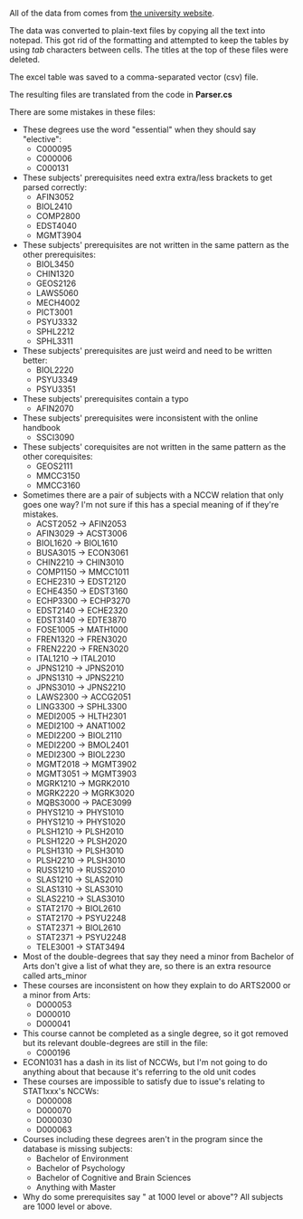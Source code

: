 All of the data from comes from [the university website](http://reports.handbook.mq.edu.au/internal/index_2020.php).

The data was converted to plain-text files by copying all the text into notepad. This got rid of the formatting and attempted to keep the tables by using *tab* characters between cells. 
The titles at the top of these files were deleted.

The excel table was saved to a comma-separated vector (csv) file.

The resulting files are translated from the code in **Parser.cs**

There are some mistakes in these files:

* These degrees use the word "essential" when they should say "elective":
    * C000095
    * C000006
    * C000131
* These subjects' prerequisites need extra extra/less brackets to get parsed correctly:
    * AFIN3052
	* BIOL2410
    * COMP2800
	* EDST4040
    * MGMT3904
* These subjects' prerequisites are not written in the same pattern as the other prerequisites:
    * BIOL3450
	* CHIN1320
	* GEOS2126
    * LAWS5060
	* MECH4002
	* PICT3001
	* PSYU3332
    * SPHL2212
    * SPHL3311
* These subjects' prerequisites are just weird and need to be written better:
    * BIOL2220
    * PSYU3349
    * PSYU3351
* These subjects' prerequisites contain a typo
	* AFIN2070
* These subjects' prerequisites were inconsistent with the online handbook
	* SSCI3090
* These subjects' corequisites are not written in the same pattern as the other corequisites:
	* GEOS2111
	* MMCC3150
	* MMCC3160
* Sometimes there are a pair of subjects with a NCCW relation that only goes one way? I'm not sure if this has a special meaning of if they're mistakes.
    * ACST2052 -> AFIN2053
    * AFIN3029 -> ACST3006
    * BIOL1620 -> BIOL1610
    * BUSA3015 -> ECON3061
    * CHIN2210 -> CHIN3010
    * COMP1150 -> MMCC1011
    * ECHE2310 -> EDST2120
    * ECHE4350 -> EDST3160
    * ECHP3300 -> ECHP3270
    * EDST2140 -> ECHE2320
    * EDST3140 -> EDTE3870
    * FOSE1005 -> MATH1000
    * FREN1320 -> FREN3020
    * FREN2220 -> FREN3020
    * ITAL1210 -> ITAL2010
    * JPNS1210 -> JPNS2010
    * JPNS1310 -> JPNS2210
    * JPNS3010 -> JPNS2210
    * LAWS2300 -> ACCG2051
    * LING3300 -> SPHL3300
    * MEDI2005 -> HLTH2301
    * MEDI2100 -> ANAT1002
    * MEDI2200 -> BIOL2110
    * MEDI2200 -> BMOL2401
    * MEDI2300 -> BIOL2230
    * MGMT2018 -> MGMT3902
    * MGMT3051 -> MGMT3903
    * MGRK1210 -> MGRK2010
    * MGRK2220 -> MGRK3020
    * MQBS3000 -> PACE3099
    * PHYS1210 -> PHYS1010
    * PHYS1210 -> PHYS1020
    * PLSH1210 -> PLSH2010
    * PLSH1220 -> PLSH2020
    * PLSH1310 -> PLSH3010
    * PLSH2210 -> PLSH3010
    * RUSS1210 -> RUSS2010
    * SLAS1210 -> SLAS2010
    * SLAS1310 -> SLAS3010
    * SLAS2210 -> SLAS3010
    * STAT2170 -> BIOL2610
    * STAT2170 -> PSYU2248
    * STAT2371 -> BIOL2610
    * STAT2371 -> PSYU2248
    * TELE3001 -> STAT3494
* Most of the double-degrees that say they need a minor from Bachelor of Arts don't give a list of what they are, so there is an extra resource called arts_minor
* These courses are inconsistent on how they explain to do ARTS2000 or a minor from Arts:
	* D000053
	* D000010
	* D000041
* This course cannot be completed as a single degree, so it got removed but its relevant double-degrees are still in the file:
	* C000196
* ECON1031 has a dash in its list of NCCWs, but I'm not going to do anything about that because it's referring to the old unit codes
* These courses are impossible to satisfy due to issue's relating to STAT1xxx's NCCWs:
	* D000008
	* D000070
	* D000030
	* D000063
* Courses including these degrees aren't in the program since the database is missing subjects:
	* Bachelor of Environment
	* Bachelor of Psychology
	* Bachelor of Cognitive and Brain Sciences
	* Anything with Master
* Why do some prerequisites say " at 1000 level or above"? All subjects are 1000 level or above.